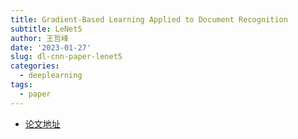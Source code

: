 ```yaml
---
title: Gradient-Based Learning Applied to Document Recognition
subtitle: LeNet5
author: 王哲峰
date: '2023-01-27'
slug: dl-cnn-paper-lenet5
categories:
  - deeplearning
tags:
  - paper
---
```




* [论文地址](http://yann.lecun.com/exdb/publis/pdf/lecun-01a.pdf)